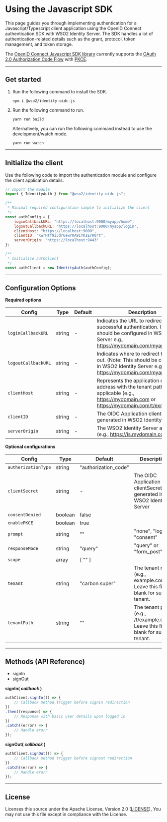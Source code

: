 # Using the Javascript SDK

This page guides you through implementing authentication for a Javascript/Typescript client application using the OpenID Connect authentication SDK with WSO2 Identity Server. The SDK handles a lot of authentication-related details such as the grant, protocol, token management, and token storage. 

The [OpenID Connect Javascript SDK library](https://github.com/wso2-extensions/identity-sdks-js/tree/master/identity-oidc-js) currently supports the [OAuth 2.0 Authorization Code Flow](https://tools.ietf.org/html/rfc6749#section-4.1) with [PKCE](https://tools.ietf.org/html/rfc7636).

---

## Get started

1. Run the following command to install the SDK. 

    ```
    npm i @wso2/identity-oidc-js
    ```

2. Run the following command to run. 

    ```
    yarn run build
    ```

    Alternatively, you can run the following command instead to use the development/watch mode. 
    
    ```
    yarn run watch
    ```

---

## Initialize the client

Use the following code to import the authentication module and configure the client application details. 

```js
// Import the module
import { IdentityAuth } from "@wso2/identity-oidc-js";

/**
 * Minimal required configuration sample to initialize the client
 */
const authConfig = {
    loginCallbackURL: "https://localhost:9000/myapp/home",
    logoutCallbackURL: "https://localhost:9000/myapp/login",
    clientHost: "https://localhost:9000",
    clientID: "KwrHtf9iJdr6ewr0A9IYKIErR0rt",
    serverOrigin: "https://localhost:9443"
};

/**
 * Initialize authClient
 */
const authClient = new IdentityAuth(authConfig);
```

---

## Configuration Options

**Required options**

| Config              | Type    | Default | Description |
|---                  |---      | ---     |---          |
| `loginCallbackURL`  | string  | -       | Indicates the URL to redirect to upon successful authentication. (Note: This should be configured in WSO2 Identity Server e.g., https://mydomain.com/myapp/home |
| `logoutCallbackURL` | string  | -       | Indicates where to redirect to after log out. (Note: This should be configured in WSO2 Identity Server e.g., https://mydomain.com/myapp/login |
| `clientHost`        | string  | -       | Represents the application origin address with the tenant path if applicable (e.g., https://mydomain.com or https://mydomain.com/t/exmaple.com) |
| `clientID`          | string  | -       | The OIDC Application clientID generated in WSO2 Identity Server |
| `serverOrigin`      | string  | -       | The WSO2 Identity Server address (e.g., https://is.mydomain.com) |


**Optional configurations**

| Config              | Type    | Default               | Description |
|---                  |---      | ---                   |---          |
| `autherizationType` | string  | "authorization_code"  |             |
| `clientSecret`      | string  | -                     | The OIDC Application clientSecret generated in WSO2 Identity Server |
| `consentDenied`     | boolean | false                 |             |
| `enablePKCE`        | boolean | true                  |             |
| `prompt`            | string  | ""                    | "none", "login", "consent" |
| `responseMode`      | string  | "query"               | "query" or "form_post"  |
| `scope`             | array   | [ "" ]                |             |
| `tenant`            | string  | "carbon.super"        | The tenant name (e.g., example.com). Leave this field blank for super tenant. |
| `tenantPath`        | string  | ""                    | The tenant path (e.g., /t/example.com). Leave this field blank for super tenant. |

---

## Methods (API Reference)

* signIn
* signOut

**signIn( _callback_ )**

```js
authClient.signIn(() => {
    // Callback method trigger before signin redirection
})
.then((response) => {
    // Response with basic user details upon logged in
})
.catch((error) => {
    // Handle erorr
});
```

**signOut( _callback_ )**

```js
authClient.signOut(() => {
    // Callback method trigger before signout redirection
})
.catch((error) => {
    // Handle erorr
});
```

---

<!-- TODO: Refactor below content -->
<!-- ## Advance methods

#### OPConfigurationUtil.initOPConfiguration(wellKnownEndpoint, forceInit)

Initiate the authentication module using openid provider configuration endpoint.
* `wellKnownEndpoint` well known endpoint.
* `forceInit` whether to re-initiate the configuration.

#### OPConfigurationUtil.resetOPConfiguration()

Reset the configuration acquired from openid provider.

#### SignInUtil.sendAuthorizationRequest(requestParams)

Sends the OAuth2 authorization code request to the IdP based on the provided request params.

`requestParams` is type of `OIDCRequestParamsInterface`

```typescript
interface OIDCRequestParamsInterface {
    clientID: string;
    clientHost: string;
    clientSecret?: string;
    enablePKCE: boolean;
    redirectUri: string;
    scope?: string[];
    serverOrigin: string;
}
```

* `clientID` Client id of the application.
* `clientHost` Client host name.
* `clientSecret` Client secret of the application. If not provided, it will considered as a public client.
* `enablePKCE` Enable PKCE for the authorization grant type.
* `redirectUri` Callback url of the application.

#### SignInUtil.hasAuthorizationCode()

Check whether the current url contains the OAuth2 authorization code.

#### SignInUtil.sendTokenRequest(requestParams)

Sends the OAuth2 token request and returns a Promise with token response. Also validate the signature of the id_token.

`requestParams` is type of `OIDCRequestParamsInterface` as explained above.

Response will be a `Promise<TokenResponseInterface>`.

```js
interface TokenResponseInterface {
    accessToken: string;
    idToken: string;
    expiresIn: string;
    scope: string;
    refreshToken: string;
    tokenType: string;
}
```

* `accessToken` access token.
* `idToken` id_token value.
* `expiresIn`validity period.
* `scope` scope returned.
* `refreshToken` refresh token.
* `tokenType` token type.

#### SignInUtil.getAuthenticatedUser(idToken)

This will extract the authenticated user from the id_token.

Response will be in `AuthenticatedUserInterface`.

```js
interface AuthenticatedUserInterface {
    displayName?: string;
    email?: string;
    username: string;
}
```

* `displayName` display name of the user.
* `email` email of the user.
* `username` username.

#### AuthenticateSessionUtil.initUserSession(tokenResponse, authenticatedUser)

This will initiate the user session using the attributes in tokenResponse and authenticatedUser.

tokenResponse is type of `TokenResponseInterface` and authenticatedUser is type of `AuthenticatedUserInterface`.

#### AuthenticateSessionUtil.getAccessToken()

This will returns a Promise containing the OAuth2 access_token. Also it will refresh the access_token if it is expired.

Response will be a `Promise<string>`.

#### SignOutUtil.sendSignOutRequest(redirectUri)

Sends the logout request the openid provider. Requires the redirect uri of the application.

#### AuthenticateSessionUtil.endAuthenticatedSession()

Terminates the user session and clears the session attributes. -->

## License

Licenses this source under the Apache License, Version 2.0 ([LICENSE](LICENSE)), You may not use this file except in compliance with the License.
